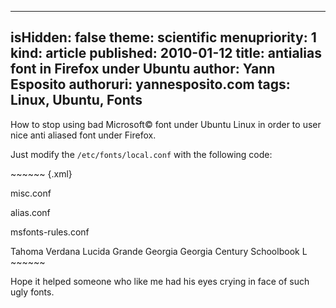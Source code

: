 -----
isHidden:       false
theme: scientific
menupriority:   1
kind:           article
published: 2010-01-12
title: antialias font in Firefox under Ubuntu
author: Yann Esposito
authoruri: yannesposito.com
tags:  Linux, Ubuntu, Fonts
-----

How to stop using bad Microsoft© font under Ubuntu Linux in order to user nice anti aliased font under Firefox.

Just modify the <code>/etc/fonts/local.conf</code> with the following code: 

<div>
~~~~~~ {.xml}

<?xml version="1.0"?>
<!DOCTYPE fontconfig SYSTEM "fonts.dtd">
<fontconfig>

<!-- Miscellaneous settings -->

<include ignore_missing="yes">misc.conf</include>

<!-- Define alias -->

<include ignore_missing="yes">alias.conf</include>

<!-- Rules for Microsoft fonts -->

<include ignore_missing="yes">msfonts-rules.conf</include>

  <match target="pattern" name="family" >
      <test name="family" qual="any" >
          <string>Tahoma</string>
      </test>
      <edit mode="assign" name="family" >
          <string>Verdana</string>
      </edit>
  </match>
  <selectfont>
      <acceptfont>
          <pattern>
              <patelt name="family"> 
                <string>Lucida Grande</string> 
              </patelt>
          </pattern>
      </acceptfont>
  </selectfont>

  <match target="pattern" name="family" >
      <test name="family" qual="any" >
          <string>Georgia</string>
      </test>
      <edit mode="assign" name="family" >
          <string>Georgia</string>
      </edit>
  </match>
  <selectfont>
      <acceptfont>
          <pattern>
              <patelt name="family"> 
                <string>Century Schoolbook L</string> 
              </patelt>
          </pattern>
      </acceptfont>
  </selectfont>

</fontconfig>
~~~~~~
</div>

Hope it helped someone who like me had his eyes crying in face of such ugly fonts.

